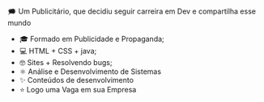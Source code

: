 🗯️ Um Publicitário, que decidiu seguir carreira em Dev e compartilha esse mundo

- 🎓 Formado em Publicidade e Propaganda;
- 💻 HTML + CSS + java;
- 🤓 Sites + Resolvendo bugs;
- ⚛️ Análise e Desenvolvimento de Sistemas
- ✨ Conteúdos de desenvolvimento
- ⭐️ Logo uma Vaga em sua Empresa


<!--
**HugoRuhan/hugoruhan** is a ✨ _special_ ✨ repository because its `README.md` (this file) appears on your GitHub profile.

Here are some ideas to get you started:

- 🔭 I’m currently working on ...
- 🌱 I’m currently learning ...
- 👯 I’m looking to collaborate on ...
- 🤔 I’m looking for help with ...
- 💬 Ask me about ...
- 📫 How to reach me: ...
- 😄 Pronouns: ...
- ⚡ Fun fact: ...
-->
